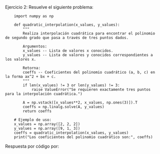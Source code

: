 Ejercicio 2: Resuelve el siguiente problema:

        import numpy as np
        
        def quadratic_interpolation(x_values, y_values):
            """
            Realiza interpolación cuadrática para encontrar el polinomio de segundo grado que pasa a través de tres puntos dados.
            
            Argumentos:
            x_values -- Lista de valores x conocidos.
            y_values -- Lista de valores y conocidos correspondientes a los valores x.
            
            Retorna:
            coeffs -- Coeficientes del polinomio cuadrático (a, b, c) en la forma ax^2 + bx + c.
            """
            if len(x_values) != 3 or len(y_values) != 3:
                raise ValueError("Se requieren exactamente tres puntos para la interpolación cuadrática.")
        
            A = np.vstack([x_values**2, x_values, np.ones(3)]).T
            coeffs = np.linalg.solve(A, y_values)
            return coeffs
        
        # Ejemplo de uso:
        x_values = np.array([2, 2, 2])
        y_values = np.array([9, 1, 3])
        coeffs = quadratic_interpolation(x_values, y_values)
        print("Los coeficientes del polinomio cuadrático son:", coeffs)


Respuesta por código por:

